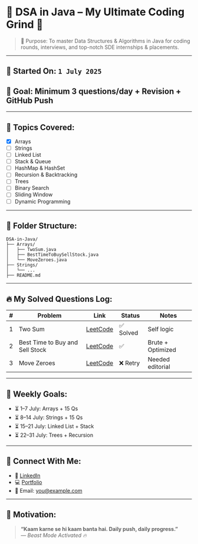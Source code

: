 # 🧠 DSA in Java – My Ultimate Coding Grind 💪

> 🚀 Purpose: To master Data Structures & Algorithms in Java for coding rounds, interviews, and top-notch SDE internships & placements.

---

## 📅 Started On: `1 July 2025`  
## 🎯 Goal: Minimum 3 questions/day + Revision + GitHub Push

---

## 📌 Topics Covered:

- [x] Arrays
- [ ] Strings
- [ ] Linked List
- [ ] Stack & Queue
- [ ] HashMap & HashSet
- [ ] Recursion & Backtracking
- [ ] Trees
- [ ] Binary Search
- [ ] Sliding Window
- [ ] Dynamic Programming

---

## 📂 Folder Structure:
```
DSA-in-Java/
├── Arrays/
│   ├── TwoSum.java
│   ├── BestTimeToBuySellStock.java
│   └── MoveZeroes.java
├── Strings/
│   └── ...
├── README.md
```

---

## 🔥 My Solved Questions Log:

| # | Problem | Link | Status | Notes |
|---|---------|------|--------|-------|
| 1 | Two Sum | [LeetCode](https://leetcode.com/problems/two-sum/) | ✅ Solved | Self logic |
| 2 | Best Time to Buy and Sell Stock | [LeetCode](https://leetcode.com/problems/best-time-to-buy-and-sell-stock/) | ✅ | Brute + Optimized |
| 3 | Move Zeroes | [LeetCode](https://leetcode.com/problems/move-zeroes/) | ❌ Retry | Needed editorial |

---

## 🏁 Weekly Goals:

- ⏳ 1–7 July: Arrays + 15 Qs
- ⏳ 8–14 July: Strings + 15 Qs
- ⏳ 15–21 July: Linked List + Stack
- ⏳ 22–31 July: Trees + Recursion

---

## 🔗 Connect With Me:

- 📘 [LinkedIn](https://www.linkedin.com/in/your-profile)  
- 💻 [Portfolio](https://your-portfolio.com)  
- 📩 Email: you@example.com

---

## 🚀 Motivation:

> **“Kaam karne se hi kaam banta hai. Daily push, daily progress.”**  
> *— Beast Mode Activated 🔥*

